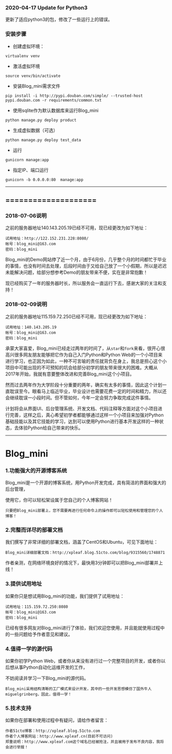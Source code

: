 ### 2020-04-17 Update for Python3
更新了适应python3的包，修改了一些运行上的错误。

### 安装步骤

- 创建虚拟环境：
```
virtualenv venv
```
- 激活虚拟环境
```
source venv/bin/activate
```
- 安装Blog_mini需求文件
```
pip install -i http://pypi.douban.com/simple/ --trusted-host pypi.douban.com -r requirements/common.txt
```
- 使用sqlite作为默认数据库来运行Blog_mini
```
python manage.py deploy product
```
- 生成虚拟数据（可选）
```
python manage.py deploy test_data
```
- 运行
```
gunicorn manage:app
```
- 指定IP、端口运行
```
gunicorn -b 0.0.0.0:80  manage:app
```

---
====================
---

### 2018-07-06说明

之前的服务器地址140.143.205.19已经不可用，现已经更改为如下地址：

```
试用地址：http://122.152.231.228:8080/
帐号：blog_mini@163.com
密码：blog_mini
```

Blog_mini的Demo网站停了近一个月，由于6月份，几乎整个月的时间都忙于毕业的事情，也没有时间去处理，后段时间由于又给自己放了一个小假期，所以是迟迟未能解决问题，给部分想参考Demo的朋友带来不便，实在是非常抱歉！

现已经购买了一年的服务器时长，所以服务会一直运行下去，感谢大家的关注和支持！

### 2018-02-09说明

之前的服务器地址115.159.72.250已经不可用，现已经更改为如下地址：

```shell
试用地址：140.143.205.19
帐号：blog_mini@163.com
密码：blog_mini
```

承蒙大家喜爱，Blog_mini已经走过两年的时间了，从`star`和`fork`来看，很开心很高兴很多网友朋友能够把它作为自己入门Python和Python Web的一个小项目来进行学习，也正因为如此，一种不可言喻的责任就背负在身上，我总是担心这个小项目中可能出现的不可预知的坑会给部分初学的朋友带来很大的困难。大概从2017年开始，我就有意要整体改进和完善Blog_mini这个小项目。

然而过去两年作为大学阶段十分重要的两年，确实有太多的事情，因此这个计划一直耽误至今。眼看马上临近毕业，毕业设计也需要花费一定的时间和精力，所以还会继续耽误一小段时间。但不管如何，今年一定会努力争取完成这件事情。

计划将会从界面UI、后台管理系统、开发文档、代码注释等方面对这个小项目进行完善，这样之后，真心希望初学者都能够通过这样一个小项目来加强对Python基础技能以及其它技能的学习，达到可以使用Python进行基本开发这样的一种状态，去体验Python给自己带来的快乐。

---

# Blog_mini

### 1.功能强大的开源博客系统
Blog_mini是一个开源的博客系统，用Python开发完成，具有简洁的界面和强大的后台管理，

使用它，你可以轻松架设属于您自己的个人博客网站！

    只要把Blog_mini部署上，您不需要再进行任何命令上的操作即可以轻松使用和管理您的个人博客！

### 2.完整而详尽的部署文档
我们撰写了非常详细的部署文档，涵盖了CentOS和Ubuntu，可见下面地址：

    Blog_mini详细部署文档：http://xpleaf.blog.51cto.com/blog/9315560/1748871

作者亲测，在网络环境良好的情况下，最快用3分钟即可以把Blog_mini部署并上线！

### 3.提供试用地址
如果你只是想试用Blog_mini的功能，我们提供了试用地址：

    试用地址：115.159.72.250:8080
    帐号：blog_mini@163.com
    密码：blog_mini

已经有很多网友对Blog_mini进行了体验，我们欢迎您使用，并且能就使用过程中的一些问题给予作者意见和建议。

### 4.值得一学的源代码
如果你初学Python Web，或者你从来没有进行过一个完整项目的开发，或者你以后想从事Python自动化运维开发的工作，

不妨阅读并学习一下Blog_mini的源代码。

    Blog_mini采用结构清晰的工厂模式来设计开发，其中的一些开发思想模仿了国外牛人miguelgrinberg，因此，值得一学！

### 5.技术支持
如果你在部署和使用过程中有疑问，请给作者留言：

    作者51cto博客：http://xpleaf.blog.51cto.com
    作者个人博客网站：http://www.xpleaf.cn(目前不可访问)
    郑重说明：http://www.xpleaf.com这个域名已经被抢注，并且被用于发布不良内容，我将会进行举报！

